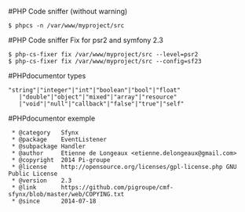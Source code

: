 #PHP Code sniffer (without warning)

```
$ phpcs -n /var/www/myproject/src
```

#PHP Code sniffer Fix for psr2 and symfony 2.3

```
$ php-cs-fixer fix /var/www/myproject/src --level=psr2
$ php-cs-fixer fix /var/www/myproject/src --config=sf23 
```

#PHPdocumentor types
```
"string"|"integer"|"int"|"boolean"|"bool"|"float"
   |"double"|"object"|"mixed"|"array"|"resource"
   |"void"|"null"|"callback"|"false"|"true"|"self"
```

#PHPdocumentor exemple

```
 * @category   Sfynx
 * @package    EventListener
 * @subpackage Handler
 * @author     Etienne de Longeaux <etienne.delongeaux@gmail.com>
 * @copyright  2014 Pi-groupe
 * @license    http://opensource.org/licenses/gpl-license.php GNU Public License
 * @version    2.3
 * @link       https://github.com/pigroupe/cmf-sfynx/blob/master/web/COPYING.txt
 * @since      2014-07-18
```

